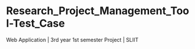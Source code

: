 # Research_Project_Management_Tool-Test_Case
Web Application | 3rd year 1st semester Project | SLIIT
